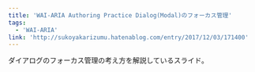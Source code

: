 ```yaml
---
title: 'WAI-ARIA Authoring Practice Dialog(Modal)のフォーカス管理'
tags:
  - 'WAI-ARIA'
link: 'http://sukoyakarizumu.hatenablog.com/entry/2017/12/03/171400'
---
```


ダイアログのフォーカス管理の考え方を解説しているスライド。